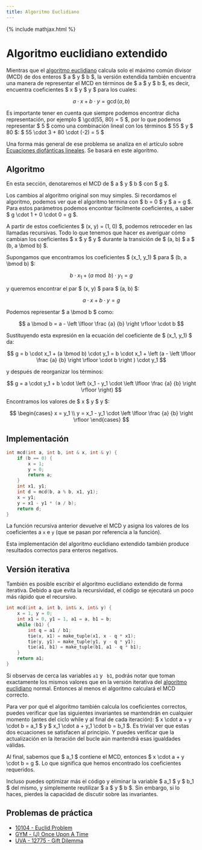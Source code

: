 ```yaml
---
title: Algoritmo Euclidiano
---
```


{% include mathjax.html %}

# Algoritmo euclidiano extendido

Mientras que el [algoritmo euclidiano](../algebra/fundamentos/algoritmo-euclidiano.html) calcula solo el máximo común divisor (MCD) de dos enteros $ a $ y $ b $, la versión extendida también encuentra una manera de representar el MCD en términos de $ a $ y $ b $, es decir, encuentra coeficientes $ x $ y $ y $ para los cuales:

$$ a \cdot x + b \cdot y = \gcd(a, b) $$

Es importante tener en cuenta que siempre podemos encontrar dicha representación, por ejemplo
$ \gcd(55, 80) = 5 $, por lo que podemos representar $ 5 $ como una combinación lineal con los términos $ 55 $ y $ 80 $: $ 55 \cdot 3 + 80 \cdot (-2) = 5 $

Una forma más general de ese problema se analiza en el artículo sobre [Ecuaciones diofánticas lineales](algebra/fundamentos/ecuaciones-diofanticas-lineales.html).
Se basará en este algoritmo.

## Algoritmo

En esta sección, denotaremos el MCD de $ a $ y $ b $ con $ g $.

Los cambios al algoritmo original son muy simples.
Si recordamos el algoritmo, podemos ver que el algoritmo termina con $ b = 0 $ y $ a = g $.
Para estos parámetros podemos encontrar fácilmente coeficientes, a saber $ g \cdot 1 + 0 \cdot 0 = g $.

A partir de estos coeficientes $ (x, y) = (1, 0) $, podemos retroceder en las llamadas recursivas.
Todo lo que tenemos que hacer es averiguar cómo cambian los coeficientes $ x $ y $ y $ durante la transición de $ (a, b) $ a $ (b, a \bmod b) $.

Supongamos que encontramos los coeficientes $ (x_1, y_1) $ para $ (b, a \bmod b) $:

$$ b \cdot x_1 + (a \bmod b) \cdot y_1 = g $$

y queremos encontrar el par $ (x, y) $ para $ (a, b) $:

$$ a \cdot x + b \cdot y = g $$

Podemos representar $ a \bmod b $ como:

$$ a \bmod b = a - \left \lfloor \frac {a} {b} \right \rfloor \cdot b $$

Sustituyendo esta expresión en la ecuación del coeficiente de $ (x_1, y_1) $ da:

$$ g = b \cdot x_1 + (a \bmod b) \cdot y_1 = b \cdot x_1 + \left (a - \left \lfloor \frac {a} {b} \right \rfloor \cdot b \right ) \cdot y_1 $$

y después de reorganizar los términos:

$$ g = a \cdot y_1 + b \cdot \left (x_1 - y_1 \cdot \left \lfloor \frac {a} {b} \right \rfloor \right) $$

Encontramos los valores de $ x $ y $ y $:

$$ \begin{cases}
x = y_1 \\
y = x_1 - y_1 \cdot \left \lfloor \frac {a} {b} \right \rfloor
\end{cases} $$

## Implementación

```cpp mcd_extendido
int mcd(int a, int b, int & x, int & y) {
    if (b == 0) {
        x = 1;
        y = 0;
        return a;
    }
    int x1, y1;
    int d = mcd(b, a % b, x1, y1);
    x = y1;
    y = x1 - y1 * (a / b);
    return d;
}
```

La función recursiva anterior devuelve el MCD y asigna los valores de los coeficientes a `x` e `y` (que se pasan por referencia a la función).

Esta implementación del algoritmo euclidiano extendido también produce resultados correctos para enteros negativos.

## Versión iterativa

También es posible escribir el algoritmo euclidiano extendido de forma iterativa.
Debido a que evita la recursividad, el código se ejecutará un poco más rápido que el recursivo.

```cpp mcd_extendido_iter
int mcd(int a, int b, int& x, int& y) {
    x = 1, y = 0;
    int x1 = 0, y1 = 1, a1 = a, b1 = b;
    while (b1) {
        int q = a1 / b1;
        tie(x, x1) = make_tuple(x1, x - q * x1);
        tie(y, y1) = make_tuple(y1, y - q * y1);
        tie(a1, b1) = make_tuple(b1, a1 - q * b1);
    }
    return a1;
}
```

Si observas de cerca las variables `a1` y ` b1`, podrás notar que toman exactamente los mismos valores que en la versión iterativa del [algoritmo euclidiano](algebra/fundamentos/algoritmo-euclidiano.html) normal. Entonces al menos el algoritmo calculará el MCD correcto.

Para ver por qué el algoritmo también calcula los coeficientes correctos, puedes verificar que las siguientes invariantes se mantendrán en cualquier momento (antes del ciclo while y al final de cada iteración): $ x \cdot a + y \cdot b = a_1 $ y $ x_1 \cdot a + y_1 \cdot b = b_1 $.
Es trivial ver que estas dos ecuaciones se satisfacen al principio.
Y puedes verificar que la actualización en la iteración del bucle aún mantendrá esas igualdades válidas.

Al final, sabemos que $ a_1 $ contiene el MCD, entonces $ x \cdot a + y \cdot b = g $.
Lo que significa que hemos encontrado los coeficientes requeridos.

Incluso puedes optimizar más el código y eliminar la variable $ a_1 $ y $ b_1 $ del mismo, y simplemente reutilizar $ a $ y $ b $.
Sin embargo, si lo haces, pierdes la capacidad de discutir sobre las invariantes.

## Problemas de práctica

* [10104 - Euclid Problem](https://uva.onlinejudge.org/index.php?option=com_onlinejudge&Itemid=8&page=show_problem&problem=1045)
* [GYM - (J) Once Upon A Time](http://codeforces.com/gym/100963)
* [UVA - 12775 - Gift Dilemma](https://uva.onlinejudge.org/index.php?option=com_onlinejudge&Itemid=8&page=show_problem&problem=4628)

